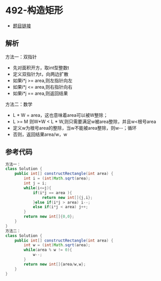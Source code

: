 # 492-构造矩形

- [题目链接](https://leetcode-cn.com/problems/construct-the-rectangle/)

## 解析

方法一：双指针
- 先对面积开方，取int型整数t
- 定义双指针为t，向两边扩散
- 如果i*j >= area,则左指针向左
- 如果i*j <= area,则右指针向右
- 如果i*j == area,则返回结果

方法二：数学
- L * W = area，这也意味着area可以被W整除；
- L >= M 则W*W < L * W,则只需要满足w被area整除，并且w<根号area
- 定义w为根号area的整除，当w不能被area整除，则w--；循环 
- 否则，返回结果area/w，w

## 参考代码
```Java
方法一：
class Solution {
    public int[] constructRectangle(int area) {
        int i = (int)Math.sqrt(area); 
        int j = i;
        while(i<=j){
            if(i*j == area ){
                return new int[]{j,i};
            }else if(i*j > area) i--;
            else if(i*j < area) j++;
        }
        return new int[]{0,0};
    }
}
方法二：
class Solution {
    public int[] constructRectangle(int area) {
        int w = (int)Math.sqrt(area);
        while(area % w != 0){
            w--;
        }
        return new int[]{area/w,w};
    }
}
```
